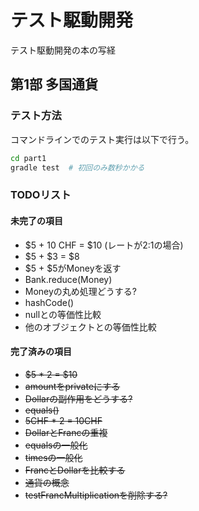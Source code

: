 # テスト駆動開発
テスト駆動開発の本の写経


## 第1部 多国通貨

### テスト方法
コマンドラインでのテスト実行は以下で行う。
```bash
cd part1
gradle test  # 初回のみ数秒かかる
```

### TODOリスト
#### 未完了の項目
- $5 + 10 CHF = $10 (レートが2:1の場合)
- $5 + $3 = $8
- $5 + $5がMoneyを返す
- Bank.reduce(Money)
- Moneyの丸め処理どうする?
- hashCode()
- nullとの等価性比較
- 他のオブジェクトとの等価性比較

#### 完了済みの項目
- ~~$5 * 2 = $10~~
- ~~amountをprivateにする~~
- ~~Dollarの副作用をどうする?~~
- ~~equals()~~
- ~~5CHF * 2 = 10CHF~~
- ~~DollarとFrancの重複~~
- ~~equalsの一般化~~
- ~~timesの一般化~~
- ~~FrancとDollarを比較する~~
- ~~通貨の概念~~
- ~~testFrancMultiplicationを削除する?~~
